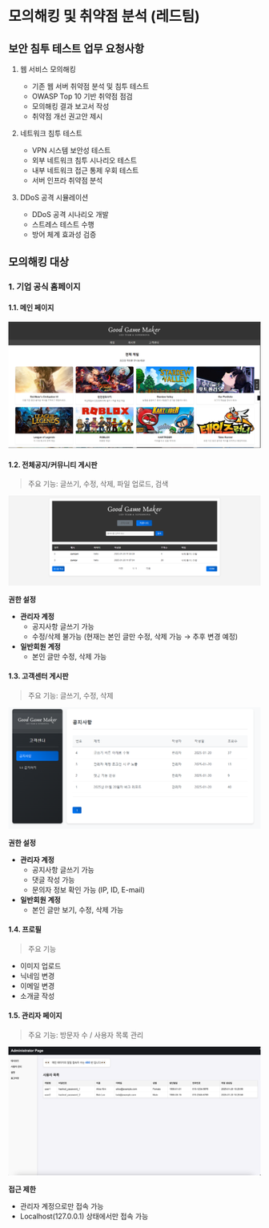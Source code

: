 # 모의해킹 및 취약점 분석 (레드팀)

## 보안 침투 테스트 업무 요청사항

1. 웹 서비스 모의해킹
   - 기존 웹 서버 취약점 분석 및 침투 테스트
   - OWASP Top 10 기반 취약점 점검
   - 모의해킹 결과 보고서 작성
   - 취약점 개선 권고안 제시

2. 네트워크 침투 테스트
   - VPN 시스템 보안성 테스트
   - 외부 네트워크 침투 시나리오 테스트
   - 내부 네트워크 접근 통제 우회 테스트
   - 서버 인프라 취약점 분석

3. DDoS 공격 시뮬레이션
   - DDoS 공격 시나리오 개발
   - 스트레스 테스트 수행
   - 방어 체계 효과성 검증

## 모의해킹 대상

### 1. 기업 공식 홈페이지

#### 1.1. 메인 페이지
![메인 페이지](images/image.png)

#### 1.2. 전체공지/커뮤니티 게시판
> 주요 기능: 글쓰기, 수정, 삭제, 파일 업로드, 검색

![전체공지/커뮤니티 게시판](images/image-1.png)

**권한 설정**
- **관리자 계정**
  - 공지사항 글쓰기 가능
  - 수정/삭제 불가능 (현재는 본인 글만 수정, 삭제 가능 → 추후 변경 예정)
- **일반회원 계정**
  - 본인 글만 수정, 삭제 가능

#### 1.3. 고객센터 게시판
> 주요 기능: 글쓰기, 수정, 삭제

![고객센터 게시판](images/image-2.png)

**권한 설정**
- **관리자 계정**
  - 공지사항 글쓰기 가능
  - 댓글 작성 가능
  - 문의자 정보 확인 가능 (IP, ID, E-mail)
- **일반회원 계정**
  - 본인 글만 보기, 수정, 삭제 가능

#### 1.4. 프로필
> 주요 기능
- 이미지 업로드
- 닉네임 변경
- 이메일 변경
- 소개글 작성

#### 1.5. 관리자 페이지
> 주요 기능: 방문자 수 / 사용자 목록 관리

![관리자 페이지](images/image-3.png)

**접근 제한**
- 관리자 계정으로만 접속 가능
- Localhost(127.0.0.1) 상태에서만 접속 가능
